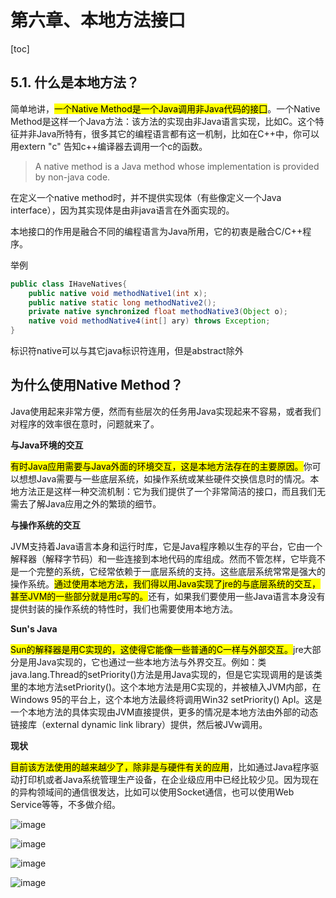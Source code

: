 # 第六章、本地方法接口

[toc]

## 5.1. 什么是本地方法？

简单地讲，<mark>一个Native Method是一个Java调用非Java代码的接囗</mark>。一个Native Method是这样一个Java方法：该方法的实现由非Java语言实现，比如C。这个特征并非Java所特有，很多其它的编程语言都有这一机制，比如在C++中，你可以用extern "c" 告知c++编译器去调用一个c的函数。

> A native method is a Java method whose implementation is provided by non-java code.

在定义一个native method时，并不提供实现体（有些像定义一个Java interface），因为其实现体是由非java语言在外面实现的。

本地接口的作用是融合不同的编程语言为Java所用，它的初衷是融合C/C++程序。

举例

```java
public class IHaveNatives{
    public native void methodNative1(int x);
    public native static long methodNative2();
    private native synchronized float methodNative3(Object o);
    native void methodNative4(int[] ary) throws Exception;
}
```

标识符native可以与其它java标识符连用，但是abstract除外



## 为什么使用Native Method？

Java使用起来非常方便，然而有些层次的任务用Java实现起来不容易，或者我们对程序的效率很在意时，问题就来了。

**与Java环境的交互**

<mark>有时Java应用需要与Java外面的环境交互，这是本地方法存在的主要原因。</mark>你可以想想Java需要与一些底层系统，如操作系统或某些硬件交换信息时的情况。本地方法正是这样一种交流机制：它为我们提供了一个非常简洁的接口，而且我们无需去了解Java应用之外的繁琐的细节。

**与操作系统的交互**

JVM支持着Java语言本身和运行时库，它是Java程序赖以生存的平台，它由一个解释器（解释字节码）和一些连接到本地代码的库组成。然而不管怎样，它毕竟不是一个完整的系统，它经常依赖于一底层系统的支持。这些底层系统常常是强大的操作系统。<mark>通过使用本地方法，我们得以用Java实现了jre的与底层系统的交互，甚至JVM的一些部分就是用c写的。</mark>还有，如果我们要使用一些Java语言本身没有提供封装的操作系统的特性时，我们也需要使用本地方法。

**Sun's Java**

<mark>Sun的解释器是用C实现的，这使得它能像一些普通的C一样与外部交互。</mark>jre大部分是用Java实现的，它也通过一些本地方法与外界交互。例如：类java.lang.Thread的setPriority()方法是用Java实现的，但是它实现调用的是该类里的本地方法setPriority()。这个本地方法是用C实现的，并被植入JVM内部，在Windows 95的平台上，这个本地方法最终将调用Win32 setPriority() ApI。这是一个本地方法的具体实现由JVM直接提供，更多的情况是本地方法由外部的动态链接库（external dynamic link library）提供，然后被JVw调用。

**现状**

<mark>目前该方法使用的越来越少了，除非是与硬件有关的应用</mark>，比如通过Java程序驱动打印机或者Java系统管理生产设备，在企业级应用中已经比较少见。因为现在的异构领域间的通信很发达，比如可以使用Socket通信，也可以使用Web Service等等，不多做介绍。



![image](https://static.lovedata.net/20-11-13-f6080be23f35c1b8afb27e8bd388c9a4.png-wm)

![image](https://static.lovedata.net/20-11-13-32b63993b226cef4b6d32aee789e0c85.png-wm)

![image](https://static.lovedata.net/20-11-13-5cc15cd5e2524ffe2314cb1fd09c53d2.png-wm)

![image](https://static.lovedata.net/20-11-14-b9f8ff3b18ebfe4eb7a40eb4f540f315.png-wm)



